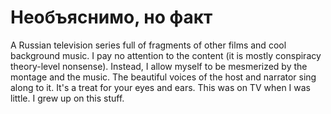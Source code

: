 # Необъяснимо, но факт

A Russian television series full of fragments of other films and cool background music. I pay no attention to the content (it is mostly conspiracy theory-level nonsense). Instead, I allow myself to be mesmerized by the montage and the music. The beautiful voices of the host and narrator sing along to it. It's a treat for your eyes and ears. This was on TV when I was little. I grew up on this stuff.
